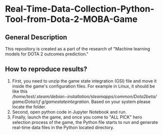 # Real-Time-Data-Collection-Python-Tool-from-Dota-2-MOBA-Game

## General Description
This repository is created as a part of the research of "Machine learning models for DOTA 2 outcomes prediction."

## How to reproduce results?
1. First, you need to unzip the game state integration (GSI) file and move it inside the game's configuration files. For example in Linux, it should be like this <i>/home/test/.steam/debian−installation/steamapps/common/Dota2beta/game/Dota/cf g/gamestateintegration</i>. Based on your system please locate the folder.
2. Second, open python code in Jupyter Notebook and run. 
3. Finally, launch the game, and once you come to "ALL PICK" hero selection process of the game, the Python file starts to run and generate real-time data files in the Python located directory.
